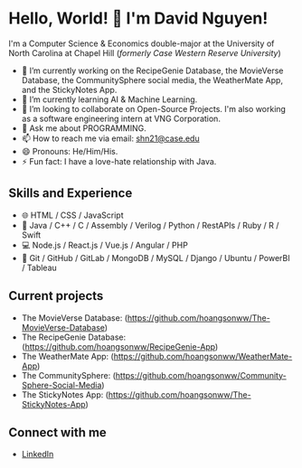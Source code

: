 # Hello, World! 👋 I'm David Nguyen!

I'm a Computer Science & Economics double-major at the University of North Carolina at Chapel Hill (*formerly Case Western Reserve University*)

- 🔭 I’m currently working on the RecipeGenie Database, the MovieVerse Database, the CommunitySphere social media, the WeatherMate App, and the StickyNotes App.
- 🌱 I’m currently learning AI & Machine Learning.
- 👯 I’m looking to collaborate on Open-Source Projects. I'm also working as a software engineering intern at VNG Corporation.
- 💬 Ask me about PROGRAMMING.
- 📫 How to reach me via email: shn21@case.edu
- 😄 Pronouns: He/Him/His.
- ⚡ Fun fact: I have a love-hate relationship with Java.

## Skills and Experience
* 🌐 HTML / CSS / JavaScript
* 🐍 Java / C++ / C / Assembly / Verilog / Python / RestAPIs / Ruby / R / Swift
* 💻 Node.js / React.js / Vue.js / Angular / PHP
* 🔧 Git / GitHub / GitLab / MongoDB / MySQL / Django / Ubuntu / PowerBI / Tableau

## Current projects
* The MovieVerse Database:  (https://github.com/hoangsonww/The-MovieVerse-Database)
* The RecipeGenie Database: (https://github.com/hoangsonww/RecipeGenie-App)
* The WeatherMate App:      (https://github.com/hoangsonww/WeatherMate-App)
* The CommunitySphere:      (https://github.com/hoangsonww/Community-Sphere-Social-Media)
* The StickyNotes App:      (https://github.com/hoangsonww/The-StickyNotes-App)

## Connect with me
* [LinkedIn](https://www.linkedin.com/in/hoangsonw/)
